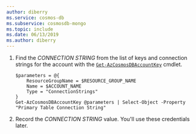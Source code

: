 ```yaml
---
author: diberry
ms.service: cosmos-db
ms.subservice: cosmosdb-mongo
ms.topic: include
ms.date: 06/13/2019
ms.author: diberry
---
```

1. Find the *CONNECTION STRING* from the list of keys and connection strings for the account with the [``Get-AzCosmosDBAccountKey``](/powershell/module/az.cosmosdb/get-azcosmosdbaccountkey) cmdlet.

    ```azurepowershell-interactive
    $parameters = @{
        ResourceGroupName = $RESOURCE_GROUP_NAME
        Name = $ACCOUNT_NAME
        Type = "ConnectionStrings"
    }    
    Get-AzCosmosDBAccountKey @parameters | Select-Object -Property "Primary Table Connection String"    
    ```

1. Record the *CONNECTION STRING* value. You'll use these credentials later.
